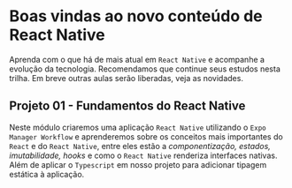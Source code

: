 # Boas vindas ao novo conteúdo de React Native

Aprenda com o que há de mais atual em `React Native` e acompanhe a evolução da tecnologia. Recomendamos que continue seus estudos nesta trilha. Em breve outras aulas serão liberadas, veja as novidades.

## Projeto 01 - Fundamentos do React Native

Neste módulo criaremos uma aplicação `React Native` utilizando o `Expo Manager Workflow` e aprenderemos sobre os conceitos mais importantes do `React` e do `React Native`, entre eles estão a *componentização, estados, imutabilidade, hooks* e como o `React Native` renderiza interfaces nativas. Além de aplicar o `Typescript` em nosso projeto para adicionar tipagem estática à aplicação.

